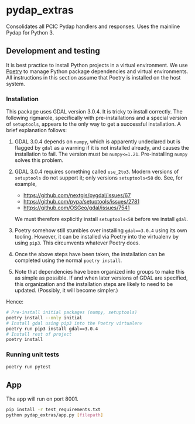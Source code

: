 # pydap_extras

Consolidates all PCIC Pydap handlers and responses. Uses the mainline Pydap for Python 3.

## Development and testing

It is best practice to install Python projects in a virtual environment. We use [Poetry](https://python-poetry.org/) to manage Python package dependencies and virtual environments. All instructions in this section assume that Poetry is installed on the host system. 

### Installation

This package uses GDAL version 3.0.4. It is tricky to install correctly. The following rigmarole, specifically with pre-installations and a special version of `setuptools`, appears to the only way to get a successful installation. A brief explanation follows:

1. GDAL 3.0.4 depends on `numpy`, which is apparently undeclared but is flagged by `gdal` as a warning if it is not installed already, and causes the installation to fail. The version must be `numpy<=1.21`. Pre-installing `numpy` solves this problem.

2. GDAL 3.0.4 requires something called `use_2to3`. Modern versions of `setuptools` do not support it; only versions `setuptools<58` do. See, for example,

   -   https://github.com/nextgis/pygdal/issues/67
   -   https://github.com/pypa/setuptools/issues/2781
   -   https://github.com/OSGeo/gdal/issues/7541

   We must therefore explicitly install `setuptools<58` before we install `gdal`.

3. Poetry somehow still stumbles over installing `gdal==3.0.4` using its own tooling. However, it can be installed via Poetry into the virtualenv by using `pip3`. This circumvents whatever Poetry does. 
4. Once the above steps have been taken, the installation can be completed using the normal `poetry install`.
5. Note that dependencies have been organized into groups to make this as simple as possible. If and when later versions of GDAL are specified, this organization and the installation steps are likely to need to be updated. (Possibly, it will become simpler.) 

Hence:

```bash 
# Pre-install initial packages (numpy, setuptools) 
poetry install --only initial
# Install gdal using pip3 into the Poetry virtualenv
poetry run pip3 install gdal==3.0.4
# Install rest of project
poetry install
```

### Running unit tests

```bash  
poetry run pytest
```

## App

The app will run on port 8001.

```bash  
pip install -r test_requirements.txt
python pydap_extras/app.py [filepath]
```
